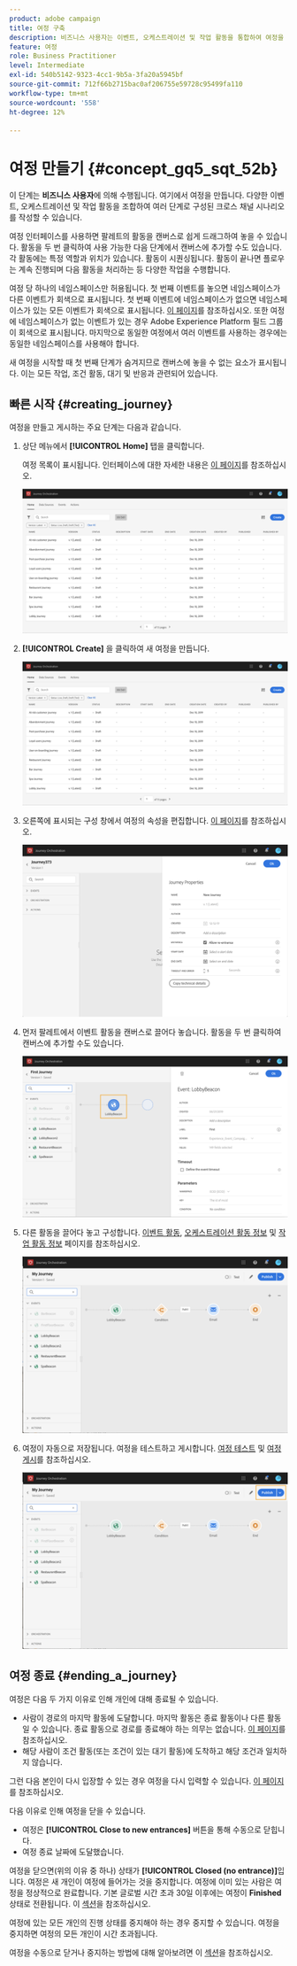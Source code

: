 ```yaml
---
product: adobe campaign
title: 여정 구축
description: 비즈니스 사용자는 이벤트, 오케스트레이션 및 작업 활동을 통합하여 여정을 구축하는 방법을 살펴봅니다.
feature: 여정
role: Business Practitioner
level: Intermediate
exl-id: 540b5142-9323-4cc1-9b5a-3fa20a5945bf
source-git-commit: 712f66b2715bac0af206755e59728c95499fa110
workflow-type: tm+mt
source-wordcount: '558'
ht-degree: 12%

---
```


# 여정 만들기 {#concept_gq5_sqt_52b}

이 단계는 **비즈니스 사용자**&#x200B;에 의해 수행됩니다. 여기에서 여정을 만듭니다. 다양한 이벤트, 오케스트레이션 및 작업 활동을 조합하여 여러 단계로 구성된 크로스 채널 시나리오를 작성할 수 있습니다.

여정 인터페이스를 사용하면 팔레트의 활동을 캔버스로 쉽게 드래그하여 놓을 수 있습니다. 활동을 두 번 클릭하여 사용 가능한 다음 단계에서 캔버스에 추가할 수도 있습니다. 각 활동에는 특정 역할과 위치가 있습니다. 활동이 시퀀싱됩니다. 활동이 끝나면 플로우는 계속 진행되며 다음 활동을 처리하는 등 다양한 작업을 수행합니다.

여정 당 하나의 네임스페이스만 허용됩니다. 첫 번째 이벤트를 놓으면 네임스페이스가 다른 이벤트가 회색으로 표시됩니다. 첫 번째 이벤트에 네임스페이스가 없으면 네임스페이스가 있는 모든 이벤트가 회색으로 표시됩니다. [이 페이지](../event/selecting-the-namespace.md)를 참조하십시오. 또한 여정에 네임스페이스가 없는 이벤트가 있는 경우 Adobe Experience Platform 필드 그룹이 회색으로 표시됩니다. 마지막으로 동일한 여정에서 여러 이벤트를 사용하는 경우에는 동일한 네임스페이스를 사용해야 합니다.

새 여정을 시작할 때 첫 번째 단계가 숨겨지므로 캔버스에 놓을 수 없는 요소가 표시됩니다. 이는 모든 작업, 조건 활동, 대기 및 반응과 관련되어 있습니다.

## 빠른 시작 {#creating_journey}

여정을 만들고 게시하는 주요 단계는 다음과 같습니다.

1. 상단 메뉴에서 **[!UICONTROL Home]** 탭을 클릭합니다.

   여정 목록이 표시됩니다. 인터페이스에 대한 자세한 내용은 [이 페이지](../building-journeys/using-the-journey-designer.md)를 참조하십시오.

   ![](../assets/journey30.png)

1. **[!UICONTROL Create]** 을 클릭하여 새 여정을 만듭니다.

   ![](../assets/journey31.png)

1. 오른쪽에 표시되는 구성 창에서 여정의 속성을 편집합니다. [이 페이지](../building-journeys/changing-properties.md)를 참조하십시오.

   ![](../assets/journey32.png)

1. 먼저 팔레트에서 이벤트 활동을 캔버스로 끌어다 놓습니다. 활동을 두 번 클릭하여 캔버스에 추가할 수도 있습니다.

   ![](../assets/journey33.png)

1. 다른 활동을 끌어다 놓고 구성합니다. [이벤트 활동](../building-journeys/event-activities.md), [오케스트레이션 활동 정보](../building-journeys/about-orchestration-activities.md) 및 [작업 활동 정보](../building-journeys/about-action-activities.md) 페이지를 참조하십시오.

   ![](../assets/journey34.png)

1. 여정이 자동으로 저장됩니다. 여정을 테스트하고 게시합니다. [여정 테스트](../building-journeys/testing-the-journey.md) 및 [여정 게시](../building-journeys/publishing-the-journey.md)를 참조하십시오.

   ![](../assets/journey36.png)

## 여정 종료 {#ending_a_journey}

여정은 다음 두 가지 이유로 인해 개인에 대해 종료될 수 있습니다.

* 사람이 경로의 마지막 활동에 도달합니다. 마지막 활동은 종료 활동이나 다른 활동일 수 있습니다. 종료 활동으로 경로를 종료해야 하는 의무는 없습니다. [이 페이지](../building-journeys/end-activity.md)를 참조하십시오.
* 해당 사람이 조건 활동(또는 조건이 있는 대기 활동)에 도착하고 해당 조건과 일치하지 않습니다.

그런 다음 본인이 다시 입장할 수 있는 경우 여정을 다시 입력할 수 있습니다. [이 페이지](../building-journeys/changing-properties.md)를 참조하십시오.

다음 이유로 인해 여정을 닫을 수 있습니다.

* 여정은 **[!UICONTROL Close to new entrances]** 버튼을 통해 수동으로 닫힙니다.
* 여정 종료 날짜에 도달했습니다.

여정을 닫으면(위의 이유 중 하나) 상태가 **[!UICONTROL Closed (no entrance)]**&#x200B;입니다. 여정은 새 개인이 여정에 들어가는 것을 중지합니다. 여정에 이미 있는 사람은 여정을 정상적으로 완료합니다. 기본 글로벌 시간 초과 30일 이후에는 여정이 **Finished** 상태로 전환됩니다. 이 [섹션](../building-journeys/changing-properties.md#entrance)을 참조하십시오.

여정에 있는 모든 개인의 진행 상태를 중지해야 하는 경우 중지할 수 있습니다. 여정을 중지하면 여정의 모든 개인이 시간 초과됩니다.

여정을 수동으로 닫거나 중지하는 방법에 대해 알아보려면 이 [섹션](../building-journeys/terminating-a-journey.md)을 참조하십시오.
